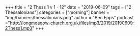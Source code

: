 +++
title = "2 Thess 1 v 1 - 12"
date = "2019-06-09"
tags = ["2 Thessalonians"]
categories = ["morning"]
banner = "img/banners/thessalonians.png"
author = "Ben Epps"
podcast ="http://longmeadow-church.org.uk/files/mp3/2019/20190609-2Thess1.mp3"
+++

